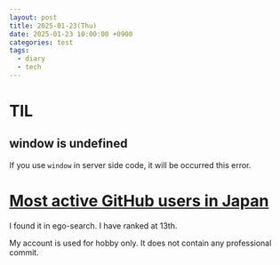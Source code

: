 ```yaml
---
layout: post
title: 2025-01-23(Thu)
date: 2025-01-23 10:00:00 +0900
categories: test
tags:
  - diary
  - tech
---
```

# TIL

## window is undefined
If you use `window` in server side code, it will be occurred this error.

# [Most active GitHub users in Japan](https://committers.top/japan.html)
I found it in ego-search. I have ranked at 13th.

My account is used for hobby only. It does not contain any professional commit.
